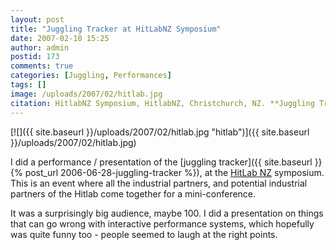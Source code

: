 ```yaml
---
layout: post
title: "Juggling Tracker at HitLabNZ Symposium"
date: 2007-02-10 15:25
author: admin
postid: 173
comments: true
categories: [Juggling, Performances]
tags: []
image: /uploads/2007/02/hitlab.jpg
citation: HitlabNZ Symposium, HitlabNZ, Christchurch, NZ. **Juggling Tracker** performance (2007)
---
```

[![]({{ site.baseurl }}/uploads/2007/02/hitlab.jpg "hitlab")]({{ site.baseurl }}/uploads/2007/02/hitlab.jpg)

I did a performance / presentation of the [juggling tracker]({{ site.baseurl }}{% post_url 2006-06-28-juggling-tracker %}), at the [HitLab NZ](http://www.hitlabnz.org) symposium. This is an event where all the industrial partners, and potential industrial partners of the Hitlab come together for a mini-conference.

It was a surprisingly big audience, maybe 100. I did a presentation on things that can go wrong with interactive performance systems, which hopefully was quite funny too - people seemed to laugh at the right points.

